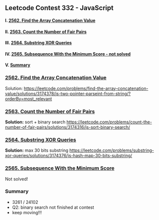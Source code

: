 ## Leetcode Contest 332 - JavaScript

#### I. [2562. Find the Array Concatenation Value](#question-1)

#### II. [2563. Count the Number of Fair Pairs](#question-2)

#### III. [2564. Substring XOR Queries](#question-3)

#### IV. [2565. Subsequence With the Minimum Score - not solved](#question-4)

#### V. [Summary](#question-5)

<div id="question-1"/>

### [2562. Find the Array Concatenation Value](https://leetcode.com/problems/find-the-array-concatenation-value/description/)

Solution:
https://leetcode.com/problems/find-the-array-concatenation-value/solutions/3174378/js-two-pointer-parseint-from-string/?orderBy=most_relevant

<div  id="question-2"/>

### [2563. Count the Number of Fair Pairs](https://leetcode.com/problems/count-the-number-of-fair-pairs/description/)

**Solution:** sort + binary search
https://leetcode.com/problems/count-the-number-of-fair-pairs/solutions/3174316/js-sort-binary-search/

<div  id="question-3"/>

### [2564. Substring XOR Queries](https://leetcode.com/problems/substring-xor-queries/description/)

**Solution:** max 30 bits substring
https://leetcode.com/problems/substring-xor-queries/solutions/3174376/js-hash-map-30-bits-substring/

<div  id="question-4"  />

### [2565. Subsequence With the Minimum Score](https://leetcode.com/problems/subsequence-with-the-minimum-score/description/)

Not solved!

<div  id="question-5"/>

### Summary

- 3261 / 24102
- Q2: binary search not finished at contest
- keep moving!!!
